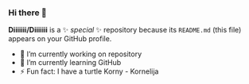 ### Hi there 👋

**Diiiiiii/Diiiiiii** is a ✨ _special_ ✨ repository because its `README.md` (this file) appears on your GitHub profile.



- 🔭 I’m currently working on repository
- 🌱 I’m currently learning GitHub
- ⚡ Fun fact: I have a turtle Korny - Kornelija

